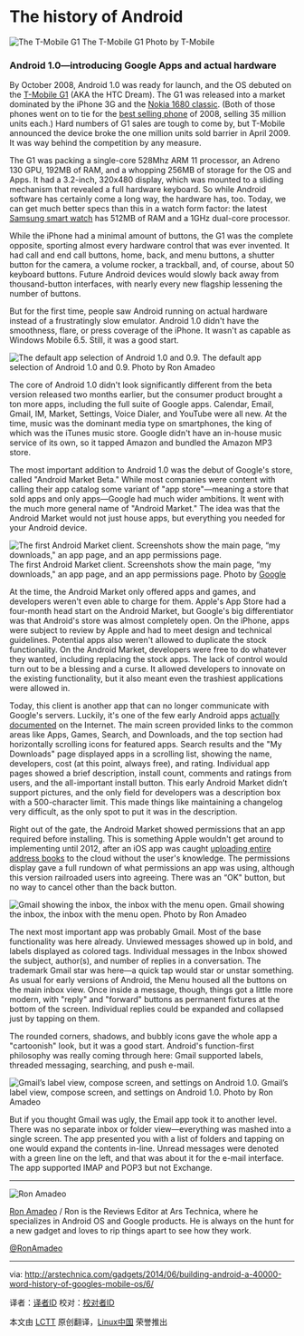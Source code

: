 The history of Android
================================================================================
![The T-Mobile G1](http://cdn.arstechnica.net/wp-content/uploads/2014/04/t-mobile_g1.jpg)
The T-Mobile G1
Photo by T-Mobile

### Android 1.0—introducing Google Apps and actual hardware ###

By October 2008, Android 1.0 was ready for launch, and the OS debuted on the [T-Mobile G1][1] (AKA the HTC Dream). The G1 was released into a market dominated by the iPhone 3G and the [Nokia 1680 classic][2]. (Both of those phones went on to tie for the [best selling phone][3] of 2008, selling 35 million units each.) Hard numbers of G1 sales are tough to come by, but T-Mobile announced the device broke the one million units sold barrier in April 2009. It was way behind the competition by any measure.

The G1 was packing a single-core 528Mhz ARM 11 processor, an Adreno 130 GPU, 192MB of RAM, and a whopping 256MB of storage for the OS and Apps. It had a 3.2-inch, 320x480 display, which was mounted to a sliding mechanism that revealed a full hardware keyboard. So while Android software has certainly come a long way, the hardware has, too. Today, we can get much better specs than this in a watch form factor: the latest [Samsung smart watch][4] has 512MB of RAM and a 1GHz dual-core processor.

While the iPhone had a minimal amount of buttons, the G1 was the complete opposite, sporting almost every hardware control that was ever invented. It had call and end call buttons, home, back, and menu buttons, a shutter button for the camera, a volume rocker, a trackball, and, of course, about 50 keyboard buttons. Future Android devices would slowly back away from thousand-button interfaces, with nearly every new flagship lessening the number of buttons.

But for the first time, people saw Android running on actual hardware instead of a frustratingly slow emulator. Android 1.0 didn't have the smoothness, flare, or press coverage of the iPhone. It wasn't as capable as Windows Mobile 6.5. Still, it was a good start.

![The default app selection of Android 1.0 and 0.9.](http://cdn.arstechnica.net/wp-content/uploads/2013/12/apps.png)
The default app selection of Android 1.0 and 0.9.
Photo by Ron Amadeo

The core of Android 1.0 didn't look significantly different from the beta version released two months earlier, but the consumer product brought a ton more apps, including the full suite of Google apps. Calendar, Email, Gmail, IM, Market, Settings, Voice Dialer, and YouTube were all new. At the time, music was the dominant media type on smartphones, the king of which was the iTunes music store. Google didn't have an in-house music service of its own, so it tapped Amazon and bundled the Amazon MP3 store.

The most important addition to Android 1.0 was the debut of Google's store, called "Android Market Beta." While most companies were content with calling their app catalog some variant of "app store"—meaning a store that sold apps and only apps—Google had much wider ambitions. It went with the much more general name of "Android Market." The idea was that the Android Market would not just house apps, but everything you needed for your Android device.

![The first Android Market client. Screenshots show the main page, “my downloads," an app page, and an app permissions page.](http://cdn.arstechnica.net/wp-content/uploads/2013/12/market.png)
The first Android Market client. Screenshots show the main page, “my downloads," an app page, and an app permissions page.
Photo by [Google][5]

At the time, the Android Market only offered apps and games, and developers weren't even able to charge for them. Apple's App Store had a four-month head start on the Android Market, but Google's big differentiator was that Android's store was almost completely open. On the iPhone, apps were subject to review by Apple and had to meet design and technical guidelines. Potential apps also weren't allowed to duplicate the stock functionality. On the Android Market, developers were free to do whatever they wanted, including replacing the stock apps. The lack of control would turn out to be a blessing and a curse. It allowed developers to innovate on the existing functionality, but it also meant even the trashiest applications were allowed in.

Today, this client is another app that can no longer communicate with Google's servers. Luckily, it's one of the few early Android apps [actually documented][6] on the Internet. The main screen provided links to the common areas like Apps, Games, Search, and Downloads, and the top section had horizontally scrolling icons for featured apps. Search results and the "My Downloads" page displayed apps in a scrolling list, showing the name, developers, cost (at this point, always free), and rating. Individual app pages showed a brief description, install count, comments and ratings from users, and the all-important install button. This early Android Market didn’t support pictures, and the only field for developers was a description box with a 500-character limit. This made things like maintaining a changelog very difficult, as the only spot to put it was in the description.

Right out of the gate, the Android Market showed permissions that an app required before installing. This is something Apple wouldn't get around to implementing until 2012, after an iOS app was caught [uploading entire address books][7] to the cloud without the user's knowledge. The permissions display gave a full rundown of what permissions an app was using, although this version railroaded users into agreeing. There was an “OK" button, but no way to cancel other than the back button.

![Gmail showing the inbox, the inbox with the menu open. ](http://cdn.arstechnica.net/wp-content/uploads/2013/12/gmail1.01.png)
Gmail showing the inbox, the inbox with the menu open. 
Photo by Ron Amadeo

The next most important app was probably Gmail. Most of the base functionality was here already. Unviewed messages showed up in bold, and labels displayed as colored tags. Individual messages in the Inbox showed the subject, author(s), and number of replies in a conversation. The trademark Gmail star was here—a quick tap would star or unstar something. As usual for early versions of Android, the Menu housed all the buttons on the main inbox view. Once inside a message, though, things got a little more modern, with "reply" and "forward" buttons as permanent fixtures at the bottom of the screen. Individual replies could be expanded and collapsed just by tapping on them.

The rounded corners, shadows, and bubbly icons gave the whole app a "cartoonish" look, but it was a good start. Android's function-first philosophy was really coming through here: Gmail supported labels, threaded messaging, searching, and push e-mail.

![Gmail’s label view, compose screen, and settings on Android 1.0.](http://cdn.arstechnica.net/wp-content/uploads/2013/12/gmail3.png)
Gmail’s label view, compose screen, and settings on Android 1.0.
Photo by Ron Amadeo

But if you thought Gmail was ugly, the Email app took it to another level. There was no separate inbox or folder view—everything was mashed into a single screen. The app presented you with a list of folders and tapping on one would expand the contents in-line. Unread messages were denoted with a green line on the left, and that was about it for the e-mail interface. The app supported IMAP and POP3 but not Exchange.

----------

![Ron Amadeo](http://cdn.arstechnica.net/wp-content//uploads/authors/ron-amadeo-sq.jpg)

[Ron Amadeo][a] / Ron is the Reviews Editor at Ars Technica, where he specializes in Android OS and Google products. He is always on the hunt for a new gadget and loves to rip things apart to see how they work.

[@RonAmadeo][t]

--------------------------------------------------------------------------------

via: http://arstechnica.com/gadgets/2014/06/building-android-a-40000-word-history-of-googles-mobile-os/6/

译者：[译者ID](https://github.com/译者ID) 校对：[校对者ID](https://github.com/校对者ID)

本文由 [LCTT](https://github.com/LCTT/TranslateProject) 原创翻译，[Linux中国](http://linux.cn/) 荣誉推出

[1]:http://arstechnica.com/gadgets/2008/10/android-g1-review/
[2]:http://en.wikipedia.org/wiki/Nokia_1680_classic
[3]:http://en.wikipedia.org/wiki/List_of_best-selling_mobile_phones#2008
[4]:http://arstechnica.com/gadgets/2014/04/review-we-wear-samsungs-galaxy-gear-and-galaxy-fit-so-you-dont-have-to/
[5]:http://android-developers.blogspot.com/2008/08/android-market-user-driven-content.html
[6]:http://android-developers.blogspot.com/2008/08/android-market-user-driven-content.html
[7]:http://arstechnica.com/gadgets/2012/02/path-addresses-privacy-controversy-but-social-apps-remain-a-risk-to-users/
[a]:http://arstechnica.com/author/ronamadeo
[t]:https://twitter.com/RonAmadeo